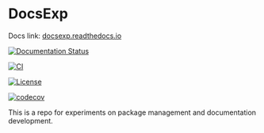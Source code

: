 # DocsExp

Docs link: [docsexp.readthedocs.io](https://docsexp.readthedocs.io/)

[![Documentation Status](https://readthedocs.org/projects/docsexp/badge/?version=latest)](https://docsexp.readthedocs.io/?badge=latest)

<!-- [![Build Status](https://travis-ci.org/AgentDS/DocsExp.svg?branch=main)](https://travis-ci.org/AgentDS/DocsExp)  -->

[![CI](https://github.com/AgentDS/DocsExp/actions/workflows/CI.yml/badge.svg)](https://github.com/AgentDS/DocsExp/actions/workflows/CI.yml)

<!-- [![Coverage Status](https://coveralls.io/repos/github/AgentDS/DocsExp/badge.svg?branch=main)](https://coveralls.io/github/AgentDS/DocsExp?branch=main) -->

[![License](https://img.shields.io/badge/license-MIT-blue.svg)](https://img.shields.io/badge/license-MIT-blue.svg)

[![codecov](https://codecov.io/gh/AgentDS/DocsExp/branch/main/graph/badge.svg?token=3M9K3NE5R1)](https://codecov.io/gh/AgentDS/DocsExp)

This is a repo for experiments on package management and documentation development.

